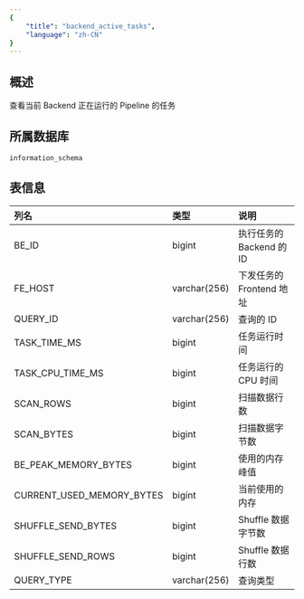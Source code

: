 ```yaml
---
{
    "title": "backend_active_tasks",
    "language": "zh-CN"
}
---
```


<!--
Licensed to the Apache Software Foundation (ASF) under one
or more contributor license agreements.  See the NOTICE file
distributed with this work for additional information
regarding copyright ownership.  The ASF licenses this file
to you under the Apache License, Version 2.0 (the
"License"); you may not use this file except in compliance
with the License.  You may obtain a copy of the License at

  http://www.apache.org/licenses/LICENSE-2.0

Unless required by applicable law or agreed to in writing,
software distributed under the License is distributed on an
"AS IS" BASIS, WITHOUT WARRANTIES OR CONDITIONS OF ANY
KIND, either express or implied.  See the License for the
specific language governing permissions and limitations
under the License.
-->

## 概述

查看当前 Backend 正在运行的 Pipeline 的任务

## 所属数据库


`information_schema`


## 表信息

| 列名                      | 类型         | 说明                     |
| :------------------------ | :----------- | :----------------------- |
| BE_ID                     | bigint       | 执行任务的 Backend 的 ID |
| FE_HOST                   | varchar(256) | 下发任务的 Frontend 地址 |
| QUERY_ID                  | varchar(256) | 查询的 ID                |
| TASK_TIME_MS              | bigint       | 任务运行时间             |
| TASK_CPU_TIME_MS          | bigint       | 任务运行的 CPU 时间      |
| SCAN_ROWS                 | bigint       | 扫描数据行数             |
| SCAN_BYTES                | bigint       | 扫描数据字节数           |
| BE_PEAK_MEMORY_BYTES      | bigint       | 使用的内存峰值           |
| CURRENT_USED_MEMORY_BYTES | bigint       | 当前使用的内存           |
| SHUFFLE_SEND_BYTES        | bigint       | Shuffle 数据字节数       |
| SHUFFLE_SEND_ROWS         | bigint       | Shuffle 数据行数         |
| QUERY_TYPE                | varchar(256) | 查询类型                 |